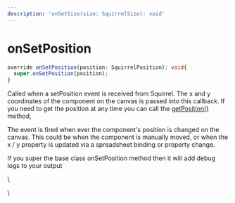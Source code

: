 ```yaml
---
description: 'onSetSize(size: SquirrelSize): void'
---
```


# onSetPosition

```typescript
override onSetPosition(position: SquirrelPosition): void{
  super.onSetPosition(position);
}
```

Called when a setPosition event is received from Squirrel. The x and y coordinates of the component on the canvas is passed into this callback. If you need to get the position at any time you can call the [getPosition()](../methods/getposition.md) method,

The event is fired when ever the component's position is changed on the canvas.  This could be when the component is manually moved, or when the x / y property is updated via a spreadsheet binding or property change.

If you super the base class onSetPosition method then it will add debug logs to your output

\


\
